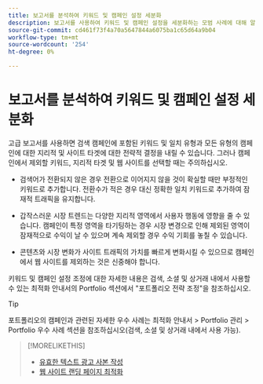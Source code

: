 ```yaml
---
title: 보고서를 분석하여 키워드 및 캠페인 설정 세분화
description: 보고서를 사용하여 키워드 및 캠페인 설정을 세분화하는 모범 사례에 대해 알아봅니다.
source-git-commit: cd461f73f4a70a5647844a6075ba1c65d64a9b04
workflow-type: tm+mt
source-wordcount: '254'
ht-degree: 0%

---
```


# 보고서를 분석하여 키워드 및 캠페인 설정 세분화

고급 보고서를 사용하면 검색 캠페인에 포함된 키워드 및 일치 유형과 모든 유형의 캠페인에 대한 지리적 및 사이트 타겟에 대한 전략적 결정을 내릴 수 있습니다. 그러나 캠페인에서 제외할 키워드, 지리적 타겟 및 웹 사이트를 선택할 때는 주의하십시오.

* 검색어가 전환되지 않은 경우 전환으로 이어지지 않을 것이 확실할 때만 부정적인 키워드로 추가합니다. 전환수가 적은 경우 대신 정확한 일치 키워드로 추가하여 잠재적 트래픽을 유지합니다.

* 갑작스러운 시장 트렌드는 다양한 지리적 영역에서 사용자 행동에 영향을 줄 수 있습니다. 캠페인이 특정 영역을 타기팅하는 경우 시장 변경으로 인해 제외된 영역이 잠재적으로 수익이 날 수 있으며 계속 제외할 경우 수익 기회를 놓칠 수 있습니다.

* 콘텐츠와 시장 변화가 사이트 트래픽의 가치를 빠르게 변화시킬 수 있으므로 캠페인에서 웹 사이트를 제외하는 것은 신중해야 합니다.

키워드 및 캠페인 설정 조정에 대한 자세한 내용은 검색, 소셜 및 상거래 내에서 사용할 수 있는 최적화 안내서의 Portfolio 섹션에서 &quot;포트폴리오 전략 조정&quot;을 참조하십시오.<!-- verify convention for referencing Optimization Guide here -->

>[!TIP]
>
>포트폴리오의 캠페인과 관련된 자세한 우수 사례는 최적화 안내서 > Portfolio 관리 > Portfolio 우수 사례 섹션을 참조하십시오(검색, 소셜 및 상거래 내에서 사용 가능).<!-- verify convention for referencing Optimization Guide here -->

>[!MORELIKETHIS]
>
>* [유효한 텍스트 광고 사본 작성](best-practices-write.md)
>* [웹 사이트 랜딩 페이지 최적화](best-practices-optimize.md)

